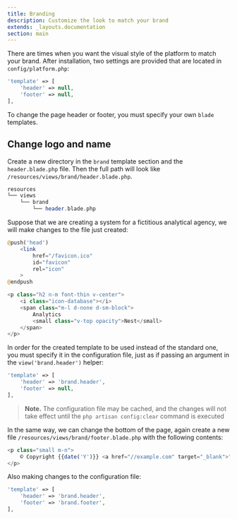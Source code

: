 ```yaml
---
title: Branding
description: Customize the look to match your brand
extends: _layouts.documentation
section: main
---
```


There are times when you want the visual style of the platform to match your brand.
After installation, two settings are provided that are located in `config/platform.php`:

```php
'template' => [
    'header' => null,
    'footer' => null,
],
```

To change the page header or footer, you must specify your own `blade` templates.


## Change logo and name

Create a new directory in the `brand` template section and the` header.blade.php` file.
Then the full path will look like `/resources/views/brand/header.blade.php`.

```php
resources          
└── views
    └── brand
        └── header.blade.php
```

 
Suppose that we are creating a system for a fictitious analytical agency, we will make changes to the file just created:

```php
@push('head')
    <link
        href="/favicon.ico"
        id="favicon"
        rel="icon"
    >
@endpush

<p class="h2 n-m font-thin v-center">
    <i class="icon-database"></i>
    <span class="m-l d-none d-sm-block">
        Analytics
        <small class="v-top opacity">Nest</small>
    </span>
</p>
```
 
In order for the created template to be used instead of the standard one, you must specify it in the configuration file,
just as if passing an argument in the `view('brand.header')` helper:

  
```php
'template' => [
    'header' => 'brand.header',
    'footer' => null,
],
```

> **Note.** The configuration file may be cached, and the changes will not take effect until the `php artisan config:clear` command is executed


In the same way, we can change the bottom of the page, again create a new file `/resources/views/brand/footer.blade.php` with the following contents:


```php
<p class="small m-n">
    © Copyright {{date('Y')}} <a href="//example.com" target="_blank">"Analytics Nest"</a>
</p>
```

Also making changes to the configuration file:

```php
'template' => [
    'header' => 'brand.header',
    'footer' => 'brand.footer',
],
```

